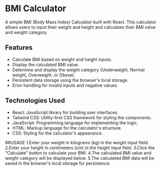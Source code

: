 # BMI Calculator

A simple BMI (Body Mass Index) Calculator built with React. This calculator allows users to input their weight and height and calculates their BMI value and weight category.



## Features

- Calculate BMI based on weight and height inputs.
- Display the calculated BMI value.
- Determine and display the weight category (Underweight, Normal weight, Overweight, or Obese).
- Persistent data storage using the browser's local storage.
- Error handling for invalid inputs and negative values.

## Technologies Used

- React: JavaScript library for building user interfaces.
- Tailwind CSS: Utility-first CSS framework for styling the components.
- JavaScript: Programming language for implementing the logic.
- HTML: Markup language for the calculator's structure.
- CSS: Styling for the calculator's appearance.

##USAGE
1.Enter your weight in kilograms (kg) in the weight input field.
2.Enter your height in centimeters (cm) in the height input field.
3.Click the "Calculate" button to calculate your BMI.
4.The calculated BMI value and weight category will be displayed below.
5.The calculated BMI data will be saved in the browser's local storage for persistence.


